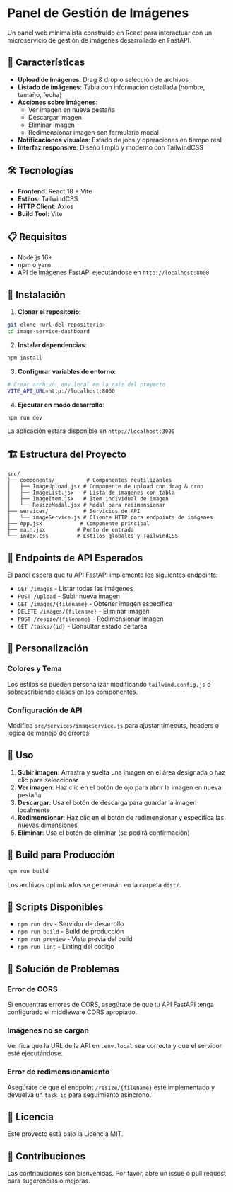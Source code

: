 # Panel de Gestión de Imágenes

Un panel web minimalista construido en React para interactuar con un microservicio de gestión de imágenes desarrollado en FastAPI.

## 🚀 Características

- **Upload de imágenes**: Drag & drop o selección de archivos
- **Listado de imágenes**: Tabla con información detallada (nombre, tamaño, fecha)
- **Acciones sobre imágenes**:
  - Ver imagen en nueva pestaña
  - Descargar imagen
  - Eliminar imagen
  - Redimensionar imagen con formulario modal
- **Notificaciones visuales**: Estado de jobs y operaciones en tiempo real
- **Interfaz responsive**: Diseño limpio y moderno con TailwindCSS

## 🛠️ Tecnologías

- **Frontend**: React 18 + Vite
- **Estilos**: TailwindCSS
- **HTTP Client**: Axios
- **Build Tool**: Vite

## 📋 Requisitos

- Node.js 16+ 
- npm o yarn
- API de imágenes FastAPI ejecutándose en `http://localhost:8000`

## 🚀 Instalación

1. **Clonar el repositorio**:
```bash
git clone <url-del-repositorio>
cd image-service-dashboard
```

2. **Instalar dependencias**:
```bash
npm install
```

3. **Configurar variables de entorno**:
```bash
# Crear archivo .env.local en la raíz del proyecto
VITE_API_URL=http://localhost:8000
```

4. **Ejecutar en modo desarrollo**:
```bash
npm run dev
```

La aplicación estará disponible en `http://localhost:3000`

## 🏗️ Estructura del Proyecto

```
src/
├── components/          # Componentes reutilizables
│   ├── ImageUpload.jsx # Componente de upload con drag & drop
│   ├── ImageList.jsx   # Lista de imágenes con tabla
│   ├── ImageItem.jsx   # Item individual de imagen
│   └── ResizeModal.jsx # Modal para redimensionar
├── services/           # Servicios de API
│   └── imageService.js # Cliente HTTP para endpoints de imágenes
├── App.jsx            # Componente principal
├── main.jsx          # Punto de entrada
└── index.css         # Estilos globales y TailwindCSS
```

## 🔌 Endpoints de API Esperados

El panel espera que tu API FastAPI implemente los siguientes endpoints:

- `GET /images` - Listar todas las imágenes
- `POST /upload` - Subir nueva imagen
- `GET /images/{filename}` - Obtener imagen específica
- `DELETE /images/{filename}` - Eliminar imagen
- `POST /resize/{filename}` - Redimensionar imagen
- `GET /tasks/{id}` - Consultar estado de tarea

## 🎨 Personalización

### Colores y Tema
Los estilos se pueden personalizar modificando `tailwind.config.js` o sobrescribiendo clases en los componentes.

### Configuración de API
Modifica `src/services/imageService.js` para ajustar timeouts, headers o lógica de manejo de errores.

## 📱 Uso

1. **Subir imagen**: Arrastra y suelta una imagen en el área designada o haz clic para seleccionar
2. **Ver imagen**: Haz clic en el botón de ojo para abrir la imagen en nueva pestaña
3. **Descargar**: Usa el botón de descarga para guardar la imagen localmente
4. **Redimensionar**: Haz clic en el botón de redimensionar y especifica las nuevas dimensiones
5. **Eliminar**: Usa el botón de eliminar (se pedirá confirmación)

## 🚀 Build para Producción

```bash
npm run build
```

Los archivos optimizados se generarán en la carpeta `dist/`.

## 🔧 Scripts Disponibles

- `npm run dev` - Servidor de desarrollo
- `npm run build` - Build de producción
- `npm run preview` - Vista previa del build
- `npm run lint` - Linting del código

## 🐛 Solución de Problemas

### Error de CORS
Si encuentras errores de CORS, asegúrate de que tu API FastAPI tenga configurado el middleware CORS apropiado.

### Imágenes no se cargan
Verifica que la URL de la API en `.env.local` sea correcta y que el servidor esté ejecutándose.

### Error de redimensionamiento
Asegúrate de que el endpoint `/resize/{filename}` esté implementado y devuelva un `task_id` para seguimiento asíncrono.

## 📄 Licencia

Este proyecto está bajo la Licencia MIT.

## 🤝 Contribuciones

Las contribuciones son bienvenidas. Por favor, abre un issue o pull request para sugerencias o mejoras.

